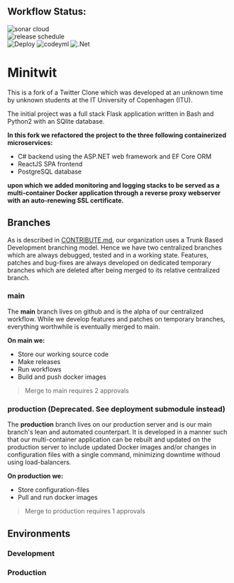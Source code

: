 Workflow Status:
---

![sonar cloud](https://github.com/Akongstad/DevOps-group-p/actions/workflows/sonar%20cloud.yml/badge.svg)  
![release schedule](https://github.com/Akongstad/DevOps-group-p/actions/workflows/release_schedule.yml/badge.svg)  
![Deploy](https://github.com/Akongstad/DevOps-group-p/actions/workflows/deploy.yml/badge.svg)
![codeyml](https://github.com/Akongstad/DevOps-group-p/actions/workflows/codeql.yml/badge.svg)
![.Net](https://github.com/Akongstad/DevOps-group-p/actions/workflows/dotnet.yml/badge.svg)

# Minitwit

This is a fork of a Twitter Clone which was developed at an unknown time by unknown students at the IT University of Copenhagen (ITU).

The initial project was a full stack Flask application written in Bash and Python2 with an SQlite database.

**In this fork we refactored the project to the three following containerized microservices:**

- C# backend using the ASP.NET web framework and EF Core ORM
- ReactJS SPA frontend
- PostgreSQL database

**upon which we added monitoring and logging stacks to be served as a multi-container Docker application through a reverse proxy webserver with an auto-renewing SSL certificate.**

Branches
---
As is described in [CONTRIBUTE.md](https://github.com/Akongstad/DevOps-group-p/blob/main/CONTRIBUTE.md), our organization uses a Trunk Based Development branching model. 
Hence we have two centralized branches which are always debugged, tested and in a working state. 
Features, patches and bug-fixes are always developed on dedicated temporary branches which are deleted after being merged to its relative centralized branch.

### main 
The **main** branch lives on github and is the alpha of our centralized workflow.
While we develop features and patches on temporary branches, everything worthwhile is eventually merged to main.

**On main we:**

- Store our working source code
- Make releases
- Run workflows
- Build and push docker images

> Merge to main requires 2 approvals

### production (Deprecated. See deployment submodule instead)
The **production** branch lives on our production server and is our main branch's lean and automated counterpart.
It is developed in a manner such that our multi-container application can be rebuilt and updated on the production server to include updated Docker images and/or changes in configuration files with a single command, minimizing downtime withoud using load-balancers. 

**On production we:**

- Store configuration-files
- Pull and run docker images

> Merge to production requires 1 approvals

Environments
---

### Development

### Production

